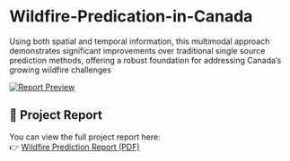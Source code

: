 # Wildfire-Predication-in-Canada
 Using both spatial and temporal information, this multimodal approach demonstrates significant improvements over traditional single source prediction methods, offering a robust foundation for addressing Canada’s growing wildfire challenges

[![Report Preview](images/report_preview.png)](Wildfire_Prediction_Report.pdf)


## 📄 Project Report

You can view the full project report here:  
👉 [Wildfire Prediction Report (PDF)](Wildfire_Prediction_Report.pdf)
